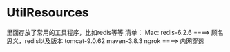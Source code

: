 # UtilResources
里面存放了常用的工具程序，比如redis等等
清单：
    Mac:
        redis-6.2.6 ====> 顾名思义，redis以及版本
        tomcat-9.0.62
        maven-3.8.3
        ngrok ====> 内网穿透